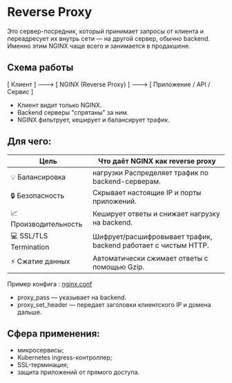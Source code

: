 # Reverse Proxy
Это сервер-посредник, который принимает запросы от клиента и переадресует их внутрь сети — на другой сервер, обычно backend.
Именно этим NGINX чаще всего и занимается в продакшене.

## Схема работы
[ Клиент ] ---> [ NGINX (Reverse Proxy) ] ---> [ Приложение / API / Сервис ]
- Клиент видит только NGINX.
- Backend серверы "спрятаны" за ним.
- NGINX фильтрует, кеширует и балансирует трафик.

## Для чего:

| Цель	| Что даёт NGINX как reverse proxy|
|--------|------------------------|
|💡 Балансировка | нагрузки	Распределяет трафик по backend-серверам.|
|🔒 Безопасность |	Скрывает настоящие IP и порты приложений.|
|📈 Производительность |	Кеширует ответы и снижает нагрузку на backend.|
|💻 SSL/TLS Termination| 	Шифрует/расшифровывает трафик, backend работает с чистым HTTP.|
|⚡️ Сжатие данных |	Автоматически сжимает ответы с помощью Gzip.|

Пример конфига : [nginx.conf](https://github.com/alexandreevich/nginx_checklist/blob/main/nginx.conf)
- proxy_pass — указывает на backend.
- proxy_set_header — передает заголовки клиентского IP и домена дальше.

## Сфера применения: 
- микросервисы;
- Kubernetes ingress-контроллер;
- SSL-терминация;
- защита приложений от прямого доступа.
